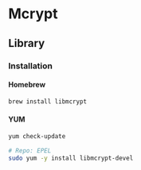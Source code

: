 # Mcrypt

## Library

### Installation

#### Homebrew

```sh
brew install libmcrypt
```

#### YUM

```sh
yum check-update

# Repo: EPEL
sudo yum -y install libmcrypt-devel
```
